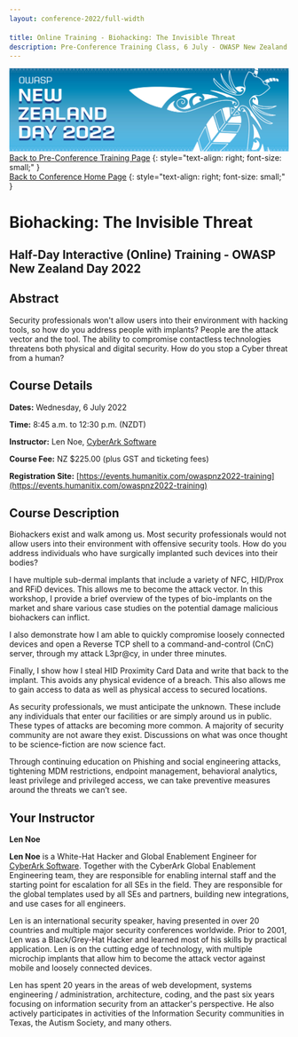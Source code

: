 ```yaml
---
layout: conference-2022/full-width

title: Online Training - Biohacking: The Invisible Threat
description: Pre-Conference Training Class, 6 July - OWASP New Zealand Day 2022 
---
```


[![Web Banner](/assets/images/2022_Banner_Graphic.jpg)](/conference/)   
[Back to Pre-Conference Training Page](training.md)
{: style="text-align: right; font-size: small;" }   
[Back to Conference Home Page](index.md)
{: style="text-align: right; font-size: small;" }   

# Biohacking: The Invisible Threat

## Half-Day Interactive (Online) Training - OWASP New Zealand Day 2022

## Abstract

Security professionals won't allow users into their environment with hacking tools, so how do you address people with implants? People are the attack vector and the tool. The ability to compromise contactless technologies threatens both physical and digital security. How do you stop a Cyber threat from a human?

## Course Details 

**Dates:** Wednesday, 6 July 2022

**Time:** 8:45 a.m. to 12:30 p.m. (NZDT)

**Instructor:** Len Noe, [CyberArk Software](https://www.cyberark.com/)   

**Course Fee:** NZ $225.00 (plus GST and ticketing fees)

**Registration Site:** [https://events.humanitix.com/owaspnz2022-training](https://events.humanitix.com/owaspnz2022-training)

## Course Description

Biohackers exist and walk among us. Most security professionals would not allow users into their environment with offensive security tools. How do you address individuals who have surgically implanted such devices into their bodies?

I have multiple sub-dermal implants that include a variety of NFC, HID/Prox and RFiD devices. This allows me to become the attack vector. In this workshop, I provide a brief overview of the types of bio-implants on the market and share various case studies on the potential damage malicious biohackers can inflict.

I also demonstrate how I am able to quickly compromise loosely connected devices and open a Reverse TCP shell to a command-and-control (CnC) server, through my attack L3pr@cy, in under three minutes.

Finally, I show how I steal HID Proximity Card Data and write that back to the implant. This avoids any physical evidence of a breach. This also allows me to gain access to data as well as physical access to secured locations.

As security professionals, we must anticipate the unknown. These include any individuals that enter our facilities or are simply around us in public. These types of attacks are becoming more common. A majority of security community are not aware they exist. Discussions on what was once thought to be science-fiction are now science fact.

Through continuing education on Phishing and social engineering attacks, tightening MDM restrictions, endpoint management, behavioral analytics, least privilege and privileged access, we can take preventive measures around the threats we can’t see.

## Your Instructor

**Len Noe**

**Len Noe** is a White-Hat Hacker and Global Enablement Engineer for [CyberArk Software](https://www.cyberark.com/). Together with the CyberArk Global Enablement Engineering team, they are responsible for enabling internal staff and the starting point for escalation for all SEs in the field. They are responsible for the global templates used by all SEs and partners, building new integrations, and use cases for all engineers. 

Len is an international security speaker, having presented in over 20 countries and multiple major security conferences worldwide. Prior to 2001, Len was a Black/Grey-Hat Hacker and learned most of his skills by practical application. Len is on the cutting edge of technology, with multiple microchip implants that allow him to become the attack vector against mobile and loosely connected devices. 

Len has spent 20 years in the areas of web development, systems engineering / administration, architecture, coding, and the past six years focusing on information security from an attacker's perspective. He also actively participates in activities of the Information Security communities in Texas, the Autism Society, and many others.
